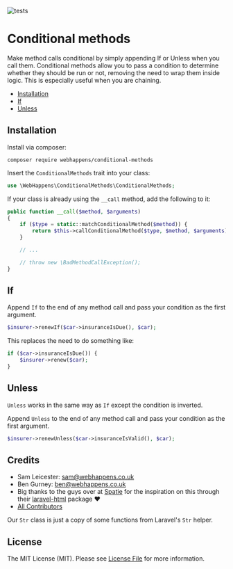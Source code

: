 ![tests](https://github.com/webhappens/conditional-methods/workflows/tests/badge.svg)

# Conditional methods

Make method calls conditional by simply appending If or Unless when you call them. Conditional methods allow you to pass a condition to determine whether they should be run or not, removing the need to wrap them inside logic. This is especially useful when you are chaining.

 - [Installation](#installation)
 - [If](#if)
 - [Unless](#unless)

## Installation

Install via composer:

```shell
composer require webhappens/conditional-methods
```

Insert the `ConditionalMethods` trait into your class:

```php
use \WebHappens\ConditionalMethods\ConditionalMethods;
```

If your class is already using the `__call` method, add the following to it:

```php
public function __call($method, $arguments)
{
    if ($type = static::matchConditionalMethod($method)) {
        return $this->callConditionalMethod($type, $method, $arguments);
    }

    // ...

    // throw new \BadMethodCallException();
}
```

## If

Append `If` to the end of any method call and pass your condition as the first argument.

```php
$insurer->renewIf($car->insuranceIsDue(), $car);
```

This replaces the need to do something like:

```php
if ($car->insuranceIsDue()) {
    $insurer->renew($car);
}
```

## Unless

`Unless` works in the same way as `If` except the condition is inverted.

Append `Unless` to the end of any method call and pass your condition as the first argument.

```php
$insurer->renewUnless($car->insuranceIsValid(), $car);
```

## Credits

- Sam Leicester: sam@webhappens.co.uk
- Ben Gurney: ben@webhappens.co.uk
- Big thanks to the guys over at [Spatie](https://spatie.be) for the inspiration on this through their [laravel-html](https://github.com/spatie/laravel-html) package ❤️
- [All Contributors](../../contributors)

Our `Str` class is just a copy of some functions from Laravel's `Str` helper.

## License

The MIT License (MIT). Please see [License File](LICENSE.md) for more information.
